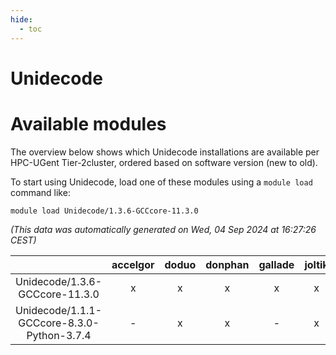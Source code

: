 ```yaml
---
hide:
  - toc
---
```


Unidecode
=========

# Available modules


The overview below shows which Unidecode installations are available per HPC-UGent Tier-2cluster, ordered based on software version (new to old).

To start using Unidecode, load one of these modules using a `module load` command like:

```shell
module load Unidecode/1.3.6-GCCcore-11.3.0
```

*(This data was automatically generated on Wed, 04 Sep 2024 at 16:27:26 CEST)*  

| |accelgor|doduo|donphan|gallade|joltik|shinx|skitty|
| :---: | :---: | :---: | :---: | :---: | :---: | :---: | :---: |
|Unidecode/1.3.6-GCCcore-11.3.0|x|x|x|x|x|-|x|
|Unidecode/1.1.1-GCCcore-8.3.0-Python-3.7.4|-|x|x|-|x|-|x|
